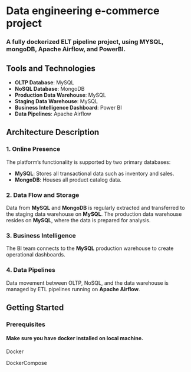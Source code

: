 <!DOCTYPE html>
<html lang="en">
<body>

<h1>Data engineering e-commerce project</h1>
<h3>A fully dockerized ELT pipeline project, using MYSQL, mongoDB, Apache Airflow, and PowerBI.</h3>

<h2>Tools and Technologies</h2>
<ul>
    <li><strong>OLTP Database</strong>: MySQL</li>
    <li><strong>NoSQL Database</strong>: MongoDB</li>
    <li><strong>Production Data Warehouse</strong>: MySQL</li>
    <li><strong>Staging Data Warehouse</strong>: MySQL</li>
    <li><strong>Business Intelligence Dashboard</strong>: Power BI</li>
    <li><strong>Data Pipelines</strong>: Apache Airflow</li>
</ul>

<h2>Architecture Description</h2>

<h3>1. Online Presence</h3>
<p>The platform’s functionality is supported by two primary databases:</p>
<ul>
    <li><strong>MySQL</strong>: Stores all transactional data such as inventory and sales.</li>
    <li><strong>MongoDB</strong>: Houses all product catalog data.</li>
</ul>

<h3>2. Data Flow and Storage</h3>
<p>Data from <strong>MySQL</strong> and <strong>MongoDB</strong> is regularly extracted and transferred to the staging data warehouse on <strong>MySQL</strong>. The production data warehouse resides on <strong>MySQL</strong>, where the data is prepared for analysis.</p>

<h3>3. Business Intelligence</h3>
<p>The BI team connects to the <strong>MySQL</strong> production warehouse to create operational dashboards.</p>

<h3>4. Data Pipelines</h3>
<p>Data movement between OLTP, NoSQL, and the data warehouse is managed by ETL pipelines running on <strong>Apache Airflow</strong>.</p>

<h2>Getting Started</h2>

<h3>Prerequisites</h3>

<h4>Make sure you have docker installed on local machine.</h4>
<p>Docker</p>
<p>DockerCompose</p>

</body>
</html>
